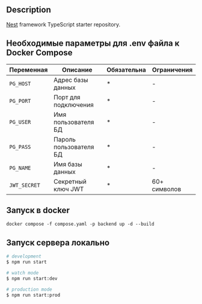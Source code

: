 ## Description

[Nest](https://github.com/nestjs/nest) framework TypeScript starter repository.

## Необходимые параметры для .env файла к Docker Compose

| Переменная   | Описание               | Обязательна | Ограничения  |
|--------------|------------------------|-------------|--------------|
| `PG_HOST`    | Адрес базы данных      | *           | -            |
| `PG_PORT`    | Порт для подключения   | *           | -            |
| `PG_USER`    | Имя пользователя БД    | *           | -            |
| `PG_PASS`    | Пароль пользователя БД | *           | -            |
| `PG_NAME`    | Имя базы данных        | *           | -            |
| `JWT_SECRET` | Секретный ключ JWT     | *           | 60+ символов |

## Запуск в docker

```shell
docker compose -f compose.yaml -p backend up -d --build
```

## Запуск сервера локально

```bash
# development
$ npm run start

# watch mode
$ npm run start:dev

# production mode
$ npm run start:prod
```
